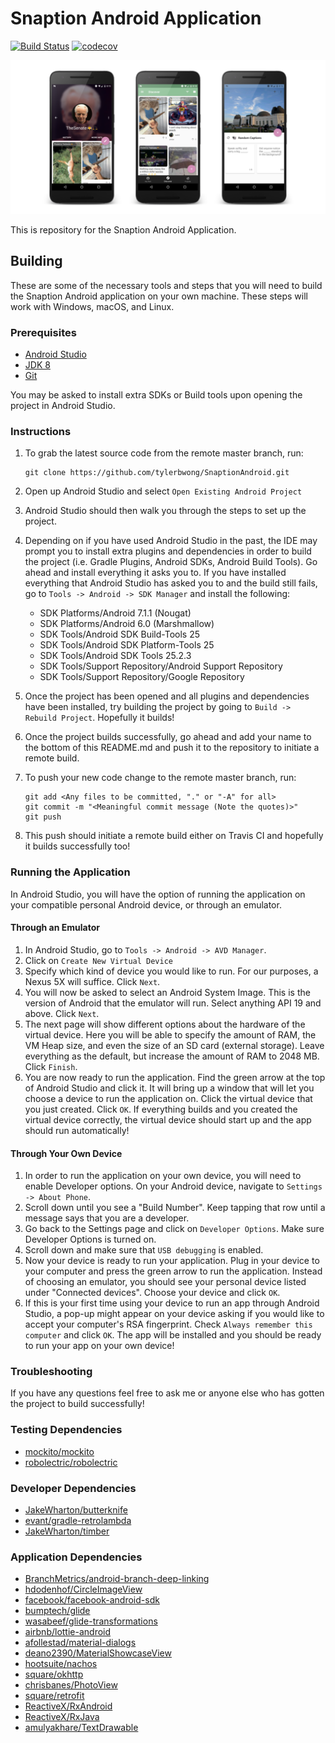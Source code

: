 # Snaption Android Application

[![Build Status](https://travis-ci.com/tylerbwong/SnaptionAndroid.svg?token=AABXGtYrzS4uRtMAUqq3&branch=develop)](https://travis-ci.com/tylerbwong/SnaptionAndroid) [![codecov](https://codecov.io/gh/tylerbwong/SnaptionAndroid/branch/develop/graph/badge.svg?token=zeey0ytfqu)](https://codecov.io/gh/tylerbwong/SnaptionAndroid)

![Snaption](/art/banner.png)

This is repository for the Snaption Android Application.

## Building

These are some of the necessary tools and steps that you will need to
build the Snaption Android application on your own machine. These steps will
work with Windows, macOS, and Linux.

### Prerequisites
* [Android Studio](https://developer.android.com/studio/index.html)
* [JDK 8](http://www.oracle.com/technetwork/java/javase/downloads/jdk8-downloads-2133151.html)
* [Git](https://git-scm.com/book/en/v2/Getting-Started-Installing-Git)

You may be asked to install extra SDKs or Build tools upon opening the
project in Android Studio.

### Instructions

1. To grab the latest source code from the remote master branch, run:
   ```
   git clone https://github.com/tylerbwong/SnaptionAndroid.git
   ```

2. Open up Android Studio and select `Open Existing Android Project`
3. Android Studio should then walk you through the steps to set up the
project.
4. Depending on if you have used Android Studio in the past, the IDE
may prompt you to install extra plugins and dependencies in order to
build the project (i.e. Gradle Plugins, Android SDKs, Android Build Tools).
Go ahead and install everything it asks you to. If you have installed everything
that Android Studio has asked you to and the build still fails, go to `Tools ->
Android -> SDK Manager` and install the following:
   * SDK Platforms/Android 7.1.1 (Nougat)
   * SDK Platforms/Android 6.0 (Marshmallow)
   * SDK Tools/Android SDK Build-Tools 25
   * SDK Tools/Android SDK Platform-Tools 25
   * SDK Tools/Android SDK Tools 25.2.3
   * SDK Tools/Support Repository/Android Support Repository
   * SDK Tools/Support Repository/Google Repository
5. Once the project has been opened and all plugins and dependencies
have been installed, try building the project by going to `Build ->
Rebuild Project`. Hopefully it builds!
6. Once the project builds successfully, go ahead and add your name to
the bottom of this README.md and push it to the repository to initiate
a remote build.
7. To push your new code change to the remote master branch, run:
   ```
   git add <Any files to be committed, "." or "-A" for all>
   git commit -m "<Meaningful commit message (Note the quotes)>"
   git push
   ```

8. This push should initiate a remote build either on Travis CI and hopefully
it builds successfully too!

### Running the Application

In Android Studio, you will have the option of running the application
on your compatible personal Android device, or through an emulator.

#### Through an Emulator

1. In Android Studio, go to `Tools -> Android -> AVD Manager`.
2. Click on `Create New Virtual Device`
3. Specify which kind of device you would like to run. For our purposes,
a Nexus 5X will suffice. Click `Next`.
4. You will now be asked to select an Android System Image. This is the
version of Android that the emulator will run. Select anything API 19
and above. Click `Next`.
5. The next page will show different options about the hardware of the
virtual device. Here you will be able to specify the amount of RAM, the
VM Heap size, and even the size of an SD card (external storage). Leave
everything as the default, but increase the amount of RAM to 2048 MB.
Click `Finish`.
6. You are now ready to run the application. Find the green arrow at the
top of Android Studio and click it. It will bring up a window that will
let you choose a device to run the application on. Click the virtual
device that you just created. Click `OK`. If everything builds and you
created the virtual device correctly, the virtual device should start up
and the app should run automatically!

#### Through Your Own Device

1. In order to run the application on your own device, you will need to
enable Developer options. On your Android device, navigate to
`Settings -> About Phone`.
2. Scroll down until you see a "Build Number". Keep tapping that row
until a message says that you are a developer.
3. Go back to the Settings page and click on `Developer Options`. Make
sure Developer Options is turned on.
4. Scroll down and make sure that `USB debugging` is enabled.
5. Now your device is ready to run your application. Plug in your device
to your computer and press the green arrow to run the application. Instead
of choosing an emulator, you should see your personal device listed under
"Connected devices". Choose your device and click `OK`.
6. If this is your first time using your device to run an app through
Android Studio, a pop-up might appear on your device asking if you would
like to accept your computer's RSA fingerprint. Check `Always remember
this computer` and click `OK`. The app will be installed and you should
be ready to run your app on your own device!

### Troubleshooting

If you have any questions feel free to ask me or anyone else who has
gotten the project to build successfully!

### Testing Dependencies
* [mockito/mockito](https://github.com/mockito/mockito)
* [robolectric/robolectric](https://github.com/robolectric/robolectric)

### Developer Dependencies
* [JakeWharton/butterknife](https://github.com/JakeWharton/butterknife)
* [evant/gradle-retrolambda](https://github.com/evant/gradle-retrolambda)
* [JakeWharton/timber](https://github.com/JakeWharton/timber)

### Application Dependencies
* [BranchMetrics/android-branch-deep-linking](https://github.com/BranchMetrics/android-branch-deep-linking)
* [hdodenhof/CircleImageView](https://github.com/hdodenhof/CircleImageView)
* [facebook/facebook-android-sdk](https://github.com/facebook/facebook-android-sdk)
* [bumptech/glide](https://github.com/bumptech/glide)
* [wasabeef/glide-transformations](https://github.com/wasabeef/glide-transformations)
* [airbnb/lottie-android](https://github.com/airbnb/lottie-android)
* [afollestad/material-dialogs](https://github.com/afollestad/material-dialogs)
* [deano2390/MaterialShowcaseView](https://github.com/deano2390/MaterialShowcaseView)
* [hootsuite/nachos](https://github.com/hootsuite/nachos)
* [square/okhttp](https://github.com/square/okhttp)
* [chrisbanes/PhotoView](https://github.com/chrisbanes/PhotoView)
* [square/retrofit](https://github.com/square/retrofit)
* [ReactiveX/RxAndroid](https://github.com/ReactiveX/RxAndroid)
* [ReactiveX/RxJava](https://github.com/ReactiveX/RxJava)
* [amulyakhare/TextDrawable](https://github.com/amulyakhare/TextDrawable)